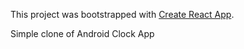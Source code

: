 This project was bootstrapped with [Create React App](https://github.com/facebookincubator/create-react-app).

Simple clone of Android Clock App